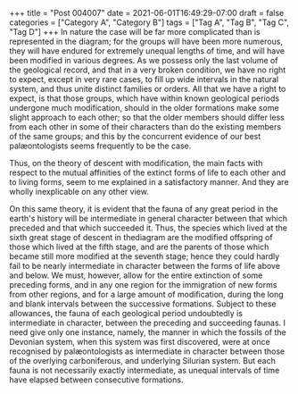 +++
title = "Post 004007"
date = 2021-06-01T16:49:29-07:00
draft = false
categories = ["Category A", "Category B"]
tags = ["Tag A", "Tag B", "Tag C", "Tag D"]
+++
In nature the case will be far more complicated than is represented in the diagram; for the groups will have been more numerous, they will have endured for extremely unequal lengths of time, and will have been modified in various degrees. As we possess only the last volume of the geological record, and that in a very broken condition, we have no right to expect, except in very rare cases, to fill up wide intervals in the natural system, and thus unite distinct families or orders. All that we have a right to expect, is that those groups, which have within known geological periods undergone much modification, should in the older formations make some slight approach to each other; so that the older members should differ less from each other in some of their characters than do the existing members of the same groups; and this by the concurrent evidence of our best palæontologists seems frequently to be the case.

Thus, on the theory of descent with modification, the main facts with respect to the mutual affinities of the extinct forms of life to each other and to living forms, seem to me explained in a satisfactory manner. And they are wholly inexplicable on any other view.

On this same theory, it is evident that the fauna of any great period in the earth's history will be intermediate in general character between that which preceded and that which succeeded it. Thus, the species which lived at the sixth great stage of descent in thediagram are the modified offspring of those which lived at the fifth stage, and are the parents of those which became still more modified at the seventh stage; hence they could hardly fail to be nearly intermediate in character between the forms of life above and below. We must, however, allow for the entire extinction of some preceding forms, and in any one region for the immigration of new forms from other regions, and for a large amount of modification, during the long and blank intervals between the successive formations. Subject to these allowances, the fauna of each geological period undoubtedly is intermediate in character, between the preceding and succeeding faunas. I need give only one instance, namely, the manner in which the fossils of the Devonian system, when this system was first discovered, were at once recognised by palæontologists as intermediate in character between those of the overlying carboniferous, and underlying Silurian system. But each fauna is not necessarily exactly intermediate, as unequal intervals of time have elapsed between consecutive formations.
